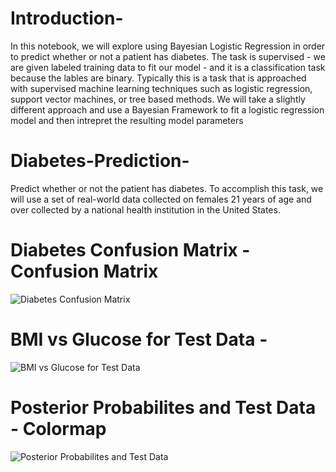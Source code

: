 # Introduction-

In this notebook, we will explore using Bayesian Logistic Regression in order to predict whether or not a patient has diabetes. The task is supervised - we are given labeled training data to fit our model - and it is a classification task because the lables are binary. Typically this is a task that is approached with supervised machine learning techniques such as logistic regression, support vector machines, or tree based methods. We will take a slightly different approach and use a Bayesian Framework to fit a logistic regression model and then intrepret the resulting model parameters

# Diabetes-Prediction-

Predict whether or not the patient has diabetes. To accomplish this task, we will use a set of real-world data collected on females 21 years of age and over collected by a national health institution in the United States.

# Diabetes Confusion Matrix -  Confusion Matrix
![Diabetes Confusion Matrix](https://user-images.githubusercontent.com/88205480/159169926-d0efe8fa-363e-48bd-9ca9-50572adb98ef.png)

# BMI vs Glucose for Test Data - 
![BMI vs Glucose for Test Data](https://user-images.githubusercontent.com/88205480/159170056-b7456396-f090-4383-abfc-8cd3f09614d3.png)

# Posterior Probabilites and Test Data - Colormap
![Posterior Probabilites and Test Data](https://user-images.githubusercontent.com/88205480/159170120-02c84860-da8f-4660-9892-3d2cef42c163.png)
